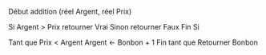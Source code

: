 Début addition (réel Argent, réel Prix)

Si Argent > Prix
  retourner Vrai
Sinon retourner Faux
  Fin Si

  Tant que Prix < Argent 
  Argent ← Bonbon + 1
Fin tant que
  Retourner Bonbon
